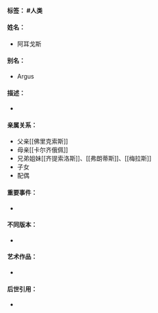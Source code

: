#### 标签： #人类
#### 姓名：
- 阿耳戈斯
#### 别名：
- Argus
#### 描述：
- 
#### 亲属关系：
- 父亲[[佛里克索斯]]
- 母亲[[卡尔齐俄佩]]
- 兄弟姐妹[[齐提索洛斯]]、[[弗朗蒂斯]]、[[梅拉斯]]
- 子女
- 配偶
#### 重要事件：
- 
#### 不同版本：
- 
#### 艺术作品：
- 
#### 后世引用：
- 